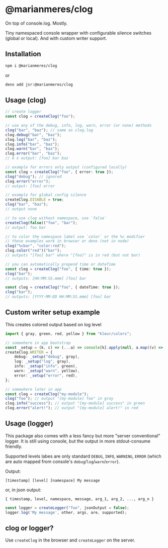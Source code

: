 # @marianmeres/clog

On top of console.log. Mostly.

Tiny namespaced console wrapper with configurable silence switches (global or local).
And with custom writer support.

## Installation

```bash
npm i @marianmeres/clog
```
or
```bash
deno add jsr:@marianmeres/clog
```

## Usage (clog)

```typescript
// create logger
const clog = createClog("foo");

// use any of the debug, info, log, warn, error (or none) methods
clog("bar", "baz"); // same as clog.log
clog.debug("bar", "baz");
clog.log("bar", "baz");
clog.info("bar", "baz");
clog.warn("bar", "baz");
clog.error("bar", "baz");
// 6 x output: [foo] bar baz

// example for errors only output (configured locally)
const clog = createClog("foo", { error: true });
clog("debug"); // ignored
clog.error("error");
// output: [foo] error

// example for global config silence
createClog.DISABLE = true;
clog("bar", "baz");
// output none

// to use clog without namespace, use `false`
createClog(false)("foo", "bar");
// output: foo bar

// to color the namespace label use `color` or the %c modifier
// these examples work in browser or deno (not in node)
clog("%cbar", "color:red");
clog.color("red")("bar");
// outputs "[foo] bar" where "[foo]" is in red (but not bar)

// you can automatically prepend time or dateTime
const clog = createClog("foo", { time: true });
clog("bar");
// outputs: [HH:MM:SS.mmm] [foo] bar

const clog = createClog("foo", { dateTime: true });
clog("bar");
// outputs: [YYYY-MM-DD HH:MM:SS.mmm] [foo] bar
```

## Custom writer setup example

This creates colored output based on log level

```typescript
import { gray, green, red, yellow } from "kleur/colors";

// somewhere in app bootstrap
const _setup = (k, c) => (...a) => console[k].apply(null, a.map((v) => c(v)));
createClog.WRITER = {
	debug: _setup("debug", gray),
	log: _setup("log", gray),
	info: _setup("info", green),
	warn: _setup("warn", yellow),
	error: _setup("error", red),
};

// somewhere later in app
const clog = createClog("my-module");
clog("foo"); // output "[my-module] foo" in gray
clog.info("success"); // output "[my-module] success" in green
clog.error("alert!"); // output "[my-module] alert!" in red
```

## Usage (logger)

This package also comes with a less fancy but more "server conventional" logger. It is 
still using console, but the output in more stdout-consume friendly.

Supported levels labes are only standard `DEBUG`, `INFO`, `WARNING`, `ERROR` (which are
auto mapped from console's `debug`/`log`/`warn`/`error`).

Output:
```
[timestamp] [level] [namespace] My message
```
or, in json output:
```
{ timestamp, level, namespace, message, arg_1, arg_2, ..., arg_n }
```

```typescript
const logger = createLogger("foo", jsonOutput = false);
logger.log('My message', other, args, are, supported);
```

## clog or logger?

Use `createClog` in the browser and `createLogger` on the server.